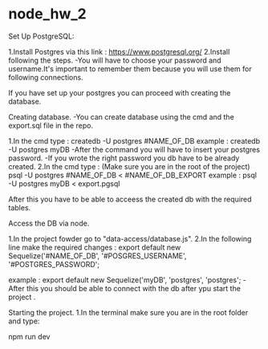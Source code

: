 # node_hw_2

Set Up PostgreSQL:

1.Install Postgres via this link : https://www.postgresql.org/
2.Install following the steps.
 -You will have to choose your password and username.It's important to remember them because you will use them for following connections.

If you have set up your postgres you can proceed with creating the database.

Creating database.
 -You can create database using the cmd and the export.sql file in the repo.

1.In the cmd type : createdb -U postgres #NAME_OF_DB example : createdb -U postgres myDB 
-After the command you will have to insert your postgres password. 
-If you wrote the right password you db have to be already created.
2.In the cmd type : 
(Make sure you are in the root of the project) 
psql -U postgres #NAME_OF_DB < #NAME_OF_DB_EXPORT 
example : psql -U postgres myDB < export.pgsql

After this you have to be able to acceess the created db with the required tables.

Access the DB via node.

1.In the project fowder go to "data-access/database.js".
2.In the following line make the required changes :
 export default new Sequelize('#NAME_OF_DB', '#POSGRES_USERNAME', '#POSTGRES_PASSWORD';

example : export default new Sequelize('myDB', 'postgres', 'postgres'; 
-After this you should be able to connect with the db after ypu start the project .

Starting the project. 
1.In the terminal make sure you are in the root folder and type:

npm run dev
